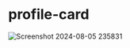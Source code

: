 # profile-card
![Screenshot 2024-08-05 235831](https://github.com/user-attachments/assets/1d07a59b-ebca-4f22-9ebd-8a2def2e611b)

